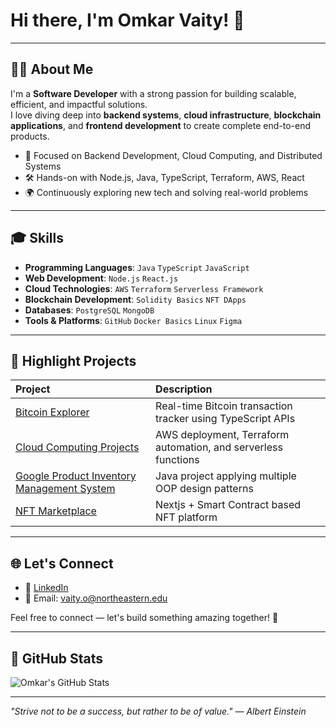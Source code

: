 # Hi there, I'm Omkar Vaity! 👋


---

## 👨‍💻 About Me

I'm a **Software Developer** with a strong passion for building scalable, efficient, and impactful solutions.  
I love diving deep into **backend systems**, **cloud infrastructure**, **blockchain applications**, and **frontend development** to create complete end-to-end products.

- 🚀 Focused on Backend Development, Cloud Computing, and Distributed Systems
- 🛠️ Hands-on with Node.js, Java, TypeScript, Terraform, AWS, React
- 🌍 Continuously exploring new tech and solving real-world problems

---

## 🎓 Skills

- **Programming Languages**: `Java` `TypeScript` `JavaScript`
- **Web Development**: `Node.js` `React.js`
- **Cloud Technologies**: `AWS` `Terraform` `Serverless Framework`
- **Blockchain Development**: `Solidity Basics` `NFT DApps`
- **Databases**: `PostgreSQL` `MongoDB`
- **Tools & Platforms**: `GitHub` `Docker Basics` `Linux` `Figma`

---

## 🌟 Highlight Projects

| Project | Description |
|:---|:---|
| [Bitcoin Explorer](https://github.com/OmkarVaity/Bitcoin-Explorer) | Real-time Bitcoin transaction tracker using TypeScript APIs |
| [Cloud Computing Projects](https://github.com/OmkarVaity/Cloud-Computing-Project) | AWS deployment, Terraform automation, and serverless functions |
| [Google Product Inventory Management System](https://github.com/OmkarVaity/Google-Product-Inventory-Management-System) | Java project applying multiple OOP design patterns |
| [NFT Marketplace](https://github.com/OmkarVaity/NFT-Marketplace) | Nextjs + Smart Contract based NFT platform |

---

## 🌐 Let's Connect

- 🔗 [LinkedIn](https://www.linkedin.com/in/omkarvaity)
- 📧 Email: vaity.o@northeastern.edu

Feel free to connect — let's build something amazing together! 🎉

---

## 🌟 GitHub Stats

![Omkar's GitHub Stats](https://github-readme-stats.vercel.app/api?username=OmkarVaity&show_icons=true&theme=radical)

---

_"Strive not to be a success, but rather to be of value." — Albert Einstein_
